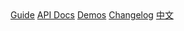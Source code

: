 <!-- index.html -->

<body>
  <nav>
    <a href="#/en/index">Guide</a>
    <a href="#/api/">API Docs</a>
    <a href="/demo" target="_blank">Demos</a>
    <a href="#/en/changelog">Changelog</a>
    <a href="#/zh-cn/index">中文</a>
  </nav>
</body>